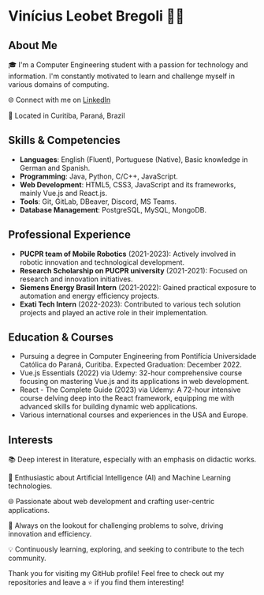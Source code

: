 # Vinícius Leobet Bregoli 👨‍💻

## About Me
🎓 I'm a Computer Engineering student with a passion for technology and information. I'm constantly motivated to learn and challenge myself in various domains of computing.

🌐 Connect with me on [LinkedIn](https://www.linkedin.com/in/viniciusbregoli/)

📍 Located in Curitiba, Paraná, Brazil

## Skills & Competencies
- **Languages**: English (Fluent), Portuguese (Native), Basic knowledge in German and Spanish.
- **Programming**: Java, Python, C/C++, JavaScript.
- **Web Development**: HTML5, CSS3, JavaScript and its frameworks, mainly Vue.js and React.js.
- **Tools**: Git, GitLab, DBeaver, Discord, MS Teams.
- **Database Management**: PostgreSQL, MySQL, MongoDB.

## Professional Experience
- **PUCPR team of Mobile Robotics** (2021-2023): Actively involved in robotic innovation and technological development.
- **Research Scholarship on PUCPR university** (2021-2021): Focused on research and innovation initiatives.
- **Siemens Energy Brasil Intern** (2021-2022): Gained practical exposure to automation and energy efficiency projects.
- **Exati Tech Intern** (2022-2023): Contributed to various tech solution projects and played an active role in their implementation.

## Education & Courses
- Pursuing a degree in Computer Engineering from Pontifícia Universidade Católica do Paraná, Curitiba. Expected Graduation: December 2022.
- Vue.js Essentials (2022) via Udemy: 32-hour comprehensive course focusing on mastering Vue.js and its applications in web development.
- React - The Complete Guide (2023) via Udemy: A 72-hour intensive course delving deep into the React framework, equipping me with advanced skills for building dynamic web applications.
- Various international courses and experiences in the USA and Europe.

## Interests
📚 Deep interest in literature, especially with an emphasis on didactic works.

🤖 Enthusiastic about Artificial Intelligence (AI) and Machine Learning technologies.

🌐 Passionate about web development and crafting user-centric applications.

🧠 Always on the lookout for challenging problems to solve, driving innovation and efficiency.

💡 Continuously learning, exploring, and seeking to contribute to the tech community.

Thank you for visiting my GitHub profile! Feel free to check out my repositories and leave a ⭐ if you find them interesting!

